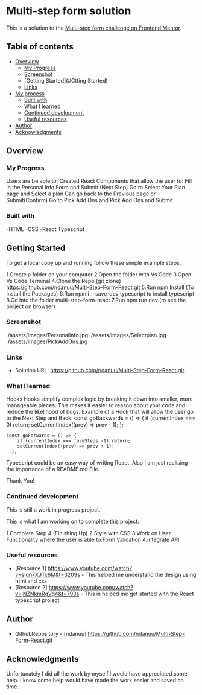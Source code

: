 # Multi-step form solution

This is a solution to the [Multi-step form challenge on Frontend Mentor](https://www.frontendmentor.io/challenges/multistep-form-YVAnSdqQBJ).

## Table of contents

- [Overview](#overview)
  - [My Progress](#my-progress)
  - [Screenshot](#screenshot)
  - [Getting Started](#Gtting Started)
  - [Links](#links)
- [My process](#my-process)
  - [Built with](#built-with)
  - [What I learned](#what-i-learned)
  - [Continued development](#continued-development)
  - [Useful resources](#useful-resources)
- [Author](#author)
- [Acknowledgments](#acknowledgments)


## Overview

### My Progress

Users are be able to:
Created React Components that allow the user to:
Fill in the Personal Info Form and Submit (Next Step)
Go to Select Your Plan page and Select a plan
Can go back to the Previous page or Submit(Confirm)
Go to Pick Add Ons and Pick Add Ons and Submit



### Built with
-HTML
-CSS
-React Typescript

## Getting Started
To get a local copy up and running follow these simple example steps.

1.Create a folder on your computer
2.Open the folder with Vs Code
3.Open Vs Code Terminal
4.Clone the Repo    (git clone) https://github.com/ndanuu/Multi-Step-Form-React.git
5.Run npm Install (To Install the Packages)
6.Run npm i --save-dev typescript to install typescript
8.Cd into the folder multi-step-form-react
7.Run npm run dev (to see the project on browser)


### Screenshot
./assets/images/PersonalInfo.jpg
./assets/images/Selectplan.jpg
./assets/images/PickAddOns.jpg


### Links
- Solution URL: https://github.com/ndanuu/Multi-Step-Form-React.git



### What I learned
 Hooks 
 Hooks  simplify complex logic by breaking it down into smaller, more manageable pieces. This  makes it easier to reason about your code and reduce the likelihood of bugs.
Example of a Hook that will allow the user go to the Next Step and Back.
 const goBackwards = () => {
        if (currentIndex === 0) return;
        setCurrentIndex((prev) => prev - 1);
      };

  
    const goForwards = () => {
        if (currentIndex === formSteps -1) return;
        setCurrentIndex((prev) => prev + 1);
      };

 Typescript could be an easy way of writing React.
 Also I am just realising the importance of a README.md File.

 Thank You!



### Continued development
This is still a work in progress project.

This is what I am working on to complete this project:

1.Complete Step 4 (Finishing Up)
2.Style with CSS
3.Work on User Functionality where the user is able to:Form Validation
4.Integrate API


### Useful resources

- [Resource 1] https://www.youtube.com/watch?v=slqn7XJTx6M&t=3209s - This helped me understand the design using html and css
- [Resource 2] https://www.youtube.com/watch?v=jNZNkmRqVg4&t=793s - This is helped me get started with the React typescript project

## Author

- GithubRepository - [ndanuu] https://github.com/ndanuu/Multi-Step-Form-React.git

## Acknowledgments

Unfortunately I did all the work by myself.I would have appreciated some help.
I know some help would have made the work easier and saved on time.
